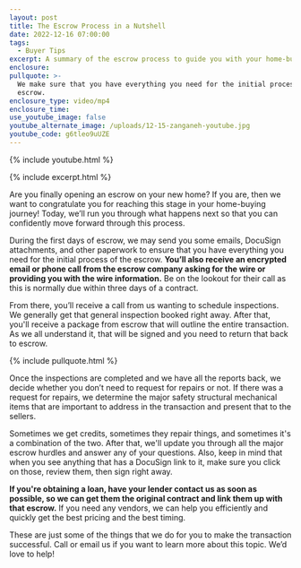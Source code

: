 ```yaml
---
layout: post
title: The Escrow Process in a Nutshell
date: 2022-12-16 07:00:00
tags:
  - Buyer Tips
excerpt: A summary of the escrow process to guide you with your home-buying journey.
enclosure:
pullquote: >-
  We make sure that you have everything you need for the initial process of the
  escrow.
enclosure_type: video/mp4
enclosure_time:
use_youtube_image: false
youtube_alternate_image: /uploads/12-15-zanganeh-youtube.jpg
youtube_code: g6tleo9uUZE
---
```

{% include youtube.html %}

{% include excerpt.html %}

Are you finally opening an escrow on your new home? If you are, then we want to congratulate you for reaching this stage in your home-buying journey\! Today, we’ll run you through what happens next so that you can confidently move forward through this process.&nbsp;

During the first days of escrow, we may send you some emails, DocuSign attachments, and other paperwork to ensure that you have everything you need for the initial process of the escrow. **You’ll also receive an encrypted email or phone call from the escrow company asking for the wire or providing you with the wire information.** Be on the lookout for their call as this is normally due within three days of a contract.

From there, you’ll receive a call from us wanting to schedule inspections. We generally get that general inspection booked right away. After that, you'll receive a package from escrow that will outline the entire transaction. As we all understand it, that will be signed and you need to return that back to escrow.

{% include pullquote.html %}

Once the inspections are completed and we have all the reports back, we decide whether you don’t need to request for repairs or not. If there was a request for repairs, we determine the major safety structural mechanical items that are important to address in the transaction and present that to the sellers.

Sometimes we get credits, sometimes they repair things, and sometimes it's a combination of the two. After that, we'll update you through all the major escrow hurdles and answer any of your questions. Also, keep in mind that when you see anything that has a DocuSign link to it, make sure you click on those, review them, then sign right away.

**If you're obtaining a loan, have your lender contact us as soon as possible, so we can get them the original contract and link them up with that escrow.** If you need any vendors, we can help you efficiently and quickly get the best pricing and the best timing.

These are just some of the things that we do for you to make the transaction successful. Call or email us if you want to learn more about this topic. We’d love to help\!